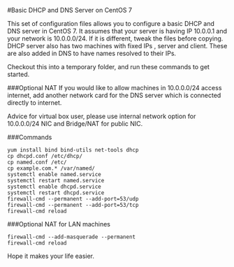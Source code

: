 #Basic DHCP and DNS Server on CentOS 7

This set of configuration files allows you to configure a basic DHCP and DNS server in CentOS 7. It assumes that your server is having IP 10.0.0.1 and your network is 10.0.0.0/24. If it is different, tweak the files before copying. DHCP server also has two machines with fixed IPs , server and client. These are also added in DNS to have names resolved to their IPs.

Checkout this into a temporary folder, and run these commands to get started. 

###Optional NAT
If you would like to allow machines in 10.0.0.0/24 access internet, add another network card for the DNS server which is connected directly to internet. 

Advice for virtual box user, please use internal network option for 10.0.0.0/24 NIC and Bridge/NAT for public NIC.

###Commands
```shell
yum install bind bind-utils net-tools dhcp
cp dhcpd.conf /etc/dhcp/
cp named.conf /etc/
cp example.com.* /var/named/
systemctl enable named.service
systemctl restart named.service
systemctl enable dhcpd.service
systemctl restart dhcpd.service
firewall-cmd --permanent --add-port=53/udp
firewall-cmd --permanent --add-port=53/tcp
firewall-cmd reload
```
###Optional NAT for LAN machines
```shell
firewall-cmd --add-masquerade --permanent
firewall-cmd reload
```

Hope it makes your life easier. 
